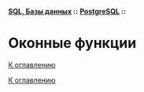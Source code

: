 **[SQL, Базы данных](../../README.md#sql-and-db) ::** 
**[PostgreSQL](../../README.md#sql-and-db-postgresql) ::**
# Оконные функции

<!--

-->

[К оглавлению](../../README.md#sql-and-db-postgresql)



[К оглавлению](../../README.md#sql-and-db-postgresql)
